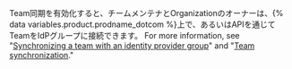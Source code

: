Team同期を有効化すると、チームメンテナとOrganizationのオーナーは、{% data variables.product.prodname_dotcom %}上で、あるいはAPIを通じてTeamをIdPグループに接続できます。 For more information, see "[Synchronizing a team with an identity provider group](/github/setting-up-and-managing-organizations-and-teams/synchronizing-a-team-with-an-identity-provider-group)" and "[Team synchronization](/v3/teams/team_sync/)."
